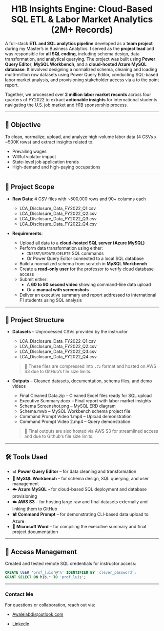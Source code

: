 <h1 align="center">H1B Insights Engine: Cloud-Based SQL ETL & Labor Market Analytics (2M+ Records)</h1>

A full-stack **ETL and SQL analytics pipeline** developed as a **team project** during my Master’s in Business Analytics. I served as the **project lead** and was responsible for **all SQL coding**, including schema design, data transformation, and analytical querying. The project was built using **Power Query Editor**, **MySQL Workbench**, and a **cloud-hosted Azure MySQL database**. It involved designing a normalized schema, cleaning and loading multi-million row datasets using Power Query Editor, conducting SQL-based labor market analysis, and provisioning stakeholder access via a to the point report.

Together, we processed over **2 million labor market records** across four quarters of FY2022 to extract **actionable insights** for international students navigating the U.S. job market and H1B sponsorship process.

---

## 🎯 Objective

To clean, normalize, upload, and analyze high-volume labor data (4 CSVs x ~500K rows) and extract insights related to:
- Prevailing wages
- Willful violator impact
- State-level job application trends
- High-demand and high-paying occupations

---

## 🧾 Project Scope

- **Raw Data**: 4 CSV files with ~500,000 rows and 90+ columns each  
  - LCA_Disclosure_Data_FY2022_Q1.csv  
  - LCA_Disclosure_Data_FY2022_Q2.csv  
  - LCA_Disclosure_Data_FY2022_Q3.csv  
  - LCA_Disclosure_Data_FY2022_Q4.csv  

- **Requirements**:
  - Upload all data to a **cloud-hosted SQL server (Azure MySQL)**
  - Perform data transformation using either:
    - `INSERT/UPDATE/DELETE` SQL commands  
    - Or Power Query Editor connected to a local SQL database
  - Build a normalized schema from scratch in **MySQL Workbench**
  - Create a **read-only user** for the professor to verify cloud database access
  - Submit either:
    - A **60 to 90 second video** showing command-line data upload
    - Or a **manual with screenshots**
  - Deliver an executive summary and report addressed to international F1 students using SQL analysis

---

## 📁 Project Structure

- **Datasets** – Unprocessed CSVs provided by the instructor  
  - LCA_Disclosure_Data_FY2022_Q1.csv  
  - LCA_Disclosure_Data_FY2022_Q2.csv  
  - LCA_Disclosure_Data_FY2022_Q3.csv  
  - LCA_Disclosure_Data_FY2022_Q4.csv  
  > 🔹 These files are compressed into `.7z` format and hosted on AWS S3 due to GitHub’s file size limits.

- **Outputs** – Cleaned datasets, documentation, schema files, and demo videos  
  - Final Cleaned Data.zip – Cleaned Excel files ready for SQL upload  
  - Executive Summary.docx – Final report with labor market insights  
  - Schema Screenshot.png – MySQL ERD diagram  
  - Schema.mwb – MySQL Workbench schema project file  
  - Command Prompt Video 1.mp4 – Upload demonstration  
  - Command Prompt Video 2.mp4 – Query demonstration  
  > 🔹 Final outputs are also hosted via AWS S3 for streamlined access and due to Github's file size limits.

---

## 🛠️ Tools Used

- 📊 **Power Query Editor** – for data cleaning and transformation  
- 🧩 **MySQL Workbench** – for schema design, SQL querying, and user management  
- ☁️ **Azure MySQL** – for cloud-based SQL deployment and database provisioning  
- ☁️ **AWS S3** – for hosting large raw and final datasets externally and linking them to GitHub  
- 📽️ **Command Prompt** – for demonstrating CLI-based data upload to Azure  
- 📝 **Microsoft Word** – for compiling the executive summary and final project documentation  

---

## 🔐 Access Management

Created and tested remote SQL credentials for instructor access:

```sql
CREATE USER 'prof_luis'@'%' IDENTIFIED BY 'clever_password';
GRANT SELECT ON h1b.* TO 'prof_luis';
```

--- 

### **Contact Me**

For questions or collaboration, reach out via:

- Awaleiabdi@outlook.com

- [LinkedIn](https://www.linkedin.com/in/awale-abdi/)
